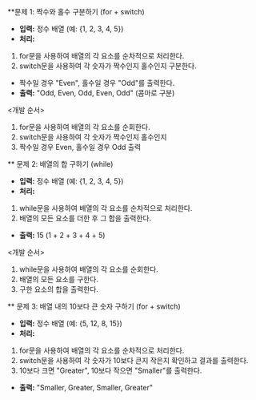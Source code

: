 **문제 1: 짝수와 홀수 구분하기 (for + switch)
- **입력:** 정수 배열 (예: {1, 2, 3, 4, 5})
- **처리:**
1. for문을 사용하여 배열의 각 요소를 순차적으로 처리한다.
2. switch문을 사용하여 각 숫자가 짝수인지 홀수인지 구분한다.
- 짝수일 경우 "Even", 홀수일 경우 "Odd"를 출력한다.
- **출력:** "Odd, Even, Odd, Even, Odd" (콤마로 구분)

<개발 순서>
1. for문을 사용하여 배열의 각 요소를 순회한다.
2. switch문을 사용하여 각 숫자가 짝수인지 홀수인지 
3. 짝수일 경우 Even, 홀수일 경우 Odd 출력

** 문제 2: 배열의 합 구하기 (while)
- **입력:** 정수 배열 (예: {1, 2, 3, 4, 5})
- **처리:**
1. while문을 사용하여 배열의 각 요소를 순차적으로 처리한다.
2. 배열의 모든 요소를 더한 후 그 합을 출력한다.
- **출력:**  15 (1 + 2 + 3 + 4 + 5)

<개발 순서>
1. while문을 사용하여 배열의 각 요소를 순회한다.
2. 배열의 모든 요소를 구한다.
3.  구한 요소의 합을 출력한다.

** 문제 3: 배열 내의 10보다 큰 숫자 구하기 (for + switch)
- **입력:** 정수 배열 (예: {5, 12, 8, 15})
- **처리:**
1. for문을 사용하여 배열의 각 요소를 순차적으로 처리한다.
2. switch문을 사용하여 각 숫자가 10보다 큰지 작은지 확인하고 결과를 출력한다.
3. 10보다 크면 "Greater", 10보다 작으면 "Smaller"를 출력한다.
- **출력:** "Smaller, Greater, Smaller, Greater"

